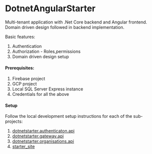 # DotnetAngularStarter

Multi-tenant application with .Net Core backend and Angular frontend. 
Domain driven design followed in backend implementation. 

Basic features:

1. Authentication
2. Authorization - Roles,permissions
3. Domain driven design setup

#### Prerequisites:

1. Firebase project
2. GCP project
3. Local SQL Server Express instance
4. Credentials for all the above

#### Setup

Follow the local development setup instructions for each of the sub-projects:
1. [dotnetstarter.authenticaton.api](platform/dotnetstarter.authentication.api/Readme.md)
2. [dotnetstarter.gateway.api](platform/dotnetstarter.gateway.api/Readme.md)
3. [dotnetstarter.organisations.api](platform/dotnetstarter.organisations.api/Readme.md)
3. [starter_site](starter_site/README.md)